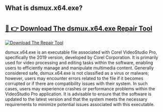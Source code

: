 ## What is dsmux.x64.exe? 

# <h2><a href="https://exedetect.com/download.php?dsmux.x64.exe">🔗 👉 Download The dsmux.x64.exe Repair Tool</a></h2>

[![Download The Repair Tool](https://exedetect.com/download-button.jpg)](https://exedetect.com/download.php?dsmux.x64.exe)

dsmux.x64.exe is an executable file associated with Corel VideoStudio Pro, specifically the 2019 version, developed by Corel Corporation. It is primarily used for video processing and editing tasks within the software, enabling users to efficiently manage and manipulate multimedia content. Generally considered safe, dsmux.x64.exe is not classified as a virus or malware; however, users may encounter errors related to the file if it becomes corrupted or if there are compatibility issues with their system. In such cases, users may experience crashes or performance problems within the VideoStudio Pro application. It is advisable to ensure that the software is updated to the latest version and that the system meets the necessary requirements to minimize potential issues associated with this executable.